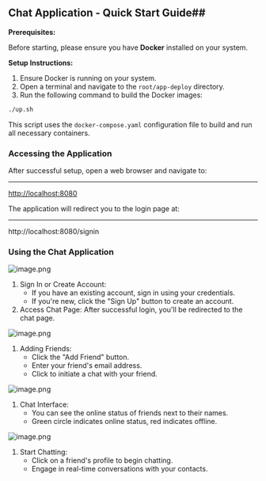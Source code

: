 ## **Chat Application - Quick Start Guide##**

**Prerequisites:**

Before starting, please ensure you have **Docker** installed on your system.

**Setup Instructions:**

1. Ensure Docker is running on your system.
2. Open a terminal and navigate to the ``root/app-deploy`` directory.
3. Run the following command to build the Docker images:

```bash
./up.sh
```

This script uses the `docker-compose.yaml` configuration file to build and run all necessary containers.

### Accessing the Application

After successful setup, open a web browser and navigate to:

---

[http://localhost:8080](http://localhost:8080/)

The application will redirect you to the login page at:

---

http://localhost:8080/signin

### **Using the Chat Application**

![image.png](https://prod-files-secure.s3.us-west-2.amazonaws.com/6399759d-7c58-4872-8d09-a81dff32eb3b/3e068e0c-d095-4a42-9b6f-ae65ba007ba0/image.png)

1. Sign In or Create Account:
    - If you have an existing account, sign in using your credentials.
    - If you're new, click the "Sign Up" button to create an account.
2. Access Chat Page:
After successful login, you'll be redirected to the chat page.

![image.png](https://prod-files-secure.s3.us-west-2.amazonaws.com/6399759d-7c58-4872-8d09-a81dff32eb3b/da9c445d-35e9-4334-92e5-328341c577ca/image.png)

1. Adding Friends:
    - Click the "Add Friend" button.
    - Enter your friend's email address.
    - Click to initiate a chat with your friend.

![image.png](https://prod-files-secure.s3.us-west-2.amazonaws.com/6399759d-7c58-4872-8d09-a81dff32eb3b/9cd4097c-457e-42d1-85df-e8b333086d30/image.png)

1. Chat Interface:
    - You can see the online status of friends next to their names.
    - Green circle indicates online status, red indicates offline.

![image.png](https://prod-files-secure.s3.us-west-2.amazonaws.com/6399759d-7c58-4872-8d09-a81dff32eb3b/46d0b165-0c1f-4ef9-a22e-ce98fd36527d/image.png)

1. Start Chatting:
    - Click on a friend's profile to begin chatting.
    - Engage in real-time conversations with your contacts.